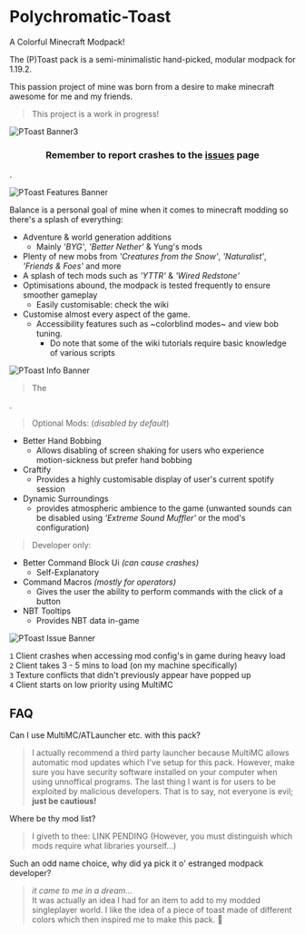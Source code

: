 # Polychromatic-Toast
A Colorful Minecraft Modpack!

The (P)Toast pack is a semi-minimalistic hand-picked, modular modpack for 1.19.2.

This passion project of mine was born from a desire to make minecraft awesome for me and my friends.  

> This project is a work in progress!
 
![PToast Banner3](https://user-images.githubusercontent.com/80040305/216677026-d9cbc596-c955-444c-94c1-51197ea0847f.png)  

<h3> <p align="center">
Remember to report crashes to the <a href="https://github.com/MadameElfarran/Polychromatic-Toast/issues">issues</a> page
</p> </h3>
  
 .
   
![PToast Features Banner](https://user-images.githubusercontent.com/80040305/216776293-28c5f11d-b09b-467a-95ee-5f6d146840bc.png)

Balance is a personal goal of mine when it comes to minecraft modding so there's a splash of everything:

* Adventure & world generation additions
  * Mainly _'BYG'_, _'Better Nether'_ & Yung's mods
* Plenty of new mobs from _'Creatures from the Snow'_, _'Naturalist'_, _'Friends & Foes'_ and more
* A splash of tech mods such as  _'YTTR'_ & _'Wired Redstone'_
* Optimisations abound, the modpack is tested frequently to ensure smoother gameplay
  * Easily customisable: check the wiki
* Customise almost every aspect of the game.
  * Accessibility features such as ~colorblind modes~ and view bob tuning.
    * Do note that some of the wiki tutorials require basic knowledge of various scripts
  
![PToast Info Banner](https://user-images.githubusercontent.com/80040305/216774131-2760b24e-2c87-4943-9967-50935c392e7f.png)

> The

.

> Optional Mods: (*disabled by default*)
 * Better Hand Bobbing  
   * Allows disabling of screen shaking for users who experience motion-sickness but prefer hand bobbing
 * Craftify
   * Provides a highly customisable display of user's current spotify session
 * Dynamic Surroundings
   * provides atmospheric ambience to the game (unwanted sounds can be disabled using _'Extreme Sound Muffler'_ or the mod's configuration)
 
> Developer only:
 * Better Command Block Ui *(can cause crashes)*
   * Self-Explanatory
 * Command Macros *(mostly for operators)*
   * Gives the user the ability to perform commands with the click of a button
 * NBT Tooltips
   * Provides NBT data in-game

![PToast Issue Banner](https://user-images.githubusercontent.com/80040305/216773798-05abad37-99a4-48f7-bc9f-b6670fca0fa3.png)

`1` Client crashes when accessing mod config's in game during heavy load  
`2` Client takes 3 - 5 mins to load (on my machine specifically)  
`3` Texture conflicts that didn't previously appear have popped up  
`4` Client starts on low priority using MultiMC

## FAQ

Can I use MultiMC/ATLauncher etc. with this pack?

> I actually recommend a third party launcher because MultiMC allows automatic mod updates which I've setup for this pack. However, make sure you have security software installed on your computer when using unnoffical programs. The last thing I want is for users to be exploited by malicious developers. That is to say, not everyone is evil; **just be cautious!**

Where be thy mod list?

> I giveth to thee: LINK PENDING (However, you must distinguish which mods require what libraries yourself...)

Such an odd name choice, why did ya pick it o' estranged modpack developer?

> *it came to me in a dream...*  
It was actually an idea I had for an item to add to my modded singleplayer world. I like the idea of a piece of toast made of different colors which then inspired me to make this pack. 🍞
